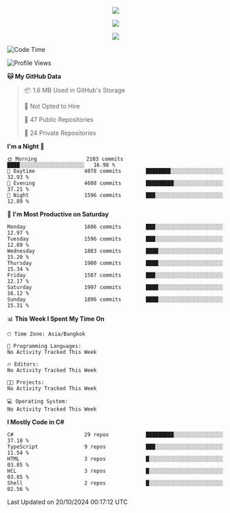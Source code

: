 <p align="center">
  <a href="say-hi.gif"> 
    <img align="center" src="say-hi.gif"/>
  </a>
</p>
<p align="center">
  <a href="https://github.com/htthinh1999">
    <img align="center" src="https://github-readme-stats-kappa-pink.vercel.app/api?username=htthinh1999&show_icons=true&count_private=true&theme=dracula"/>
  </a>
</p>
<p align="center">
  <a href="https://github.com/htthinh1999">
    <img src="https://github-readme-stats-kappa-pink.vercel.app/api/top-langs/?username=htthinh1999&layout=compact&langs_count=6&count_private=true&hide=tsql,hlsl,glsl,shaderlab&theme=dracula"/>
  </a>
</p>

<!--START_SECTION:waka-->
![Code Time](http://img.shields.io/badge/Code%20Time-0%20secs-blue)

![Profile Views](http://img.shields.io/badge/Profile%20Views-1-blue)

**🐱 My GitHub Data** 

> 📦 1.6 MB Used in GitHub's Storage 
 > 
> 🚫 Not Opted to Hire
 > 
> 📜 47 Public Repositories 
 > 
> 🔑 24 Private Repositories 
 > 
**I'm a Night 🦉** 

```text
🌞 Morning                2103 commits        ████░░░░░░░░░░░░░░░░░░░░░   16.98 % 
🌆 Daytime                4078 commits        ████████░░░░░░░░░░░░░░░░░   32.93 % 
🌃 Evening                4608 commits        █████████░░░░░░░░░░░░░░░░   37.21 % 
🌙 Night                  1596 commits        ███░░░░░░░░░░░░░░░░░░░░░░   12.89 % 
```
📅 **I'm Most Productive on Saturday** 

```text
Monday                   1606 commits        ███░░░░░░░░░░░░░░░░░░░░░░   12.97 % 
Tuesday                  1596 commits        ███░░░░░░░░░░░░░░░░░░░░░░   12.89 % 
Wednesday                1883 commits        ████░░░░░░░░░░░░░░░░░░░░░   15.20 % 
Thursday                 1900 commits        ████░░░░░░░░░░░░░░░░░░░░░   15.34 % 
Friday                   1507 commits        ███░░░░░░░░░░░░░░░░░░░░░░   12.17 % 
Saturday                 1997 commits        ████░░░░░░░░░░░░░░░░░░░░░   16.12 % 
Sunday                   1896 commits        ████░░░░░░░░░░░░░░░░░░░░░   15.31 % 
```


📊 **This Week I Spent My Time On** 

```text
🕑︎ Time Zone: Asia/Bangkok

💬 Programming Languages: 
No Activity Tracked This Week

🔥 Editors: 
No Activity Tracked This Week

🐱‍💻 Projects: 
No Activity Tracked This Week

💻 Operating System: 
No Activity Tracked This Week
```

**I Mostly Code in C#** 

```text
C#                       29 repos            █████████░░░░░░░░░░░░░░░░   37.18 % 
TypeScript               9 repos             ███░░░░░░░░░░░░░░░░░░░░░░   11.54 % 
HTML                     3 repos             █░░░░░░░░░░░░░░░░░░░░░░░░   03.85 % 
HCL                      3 repos             █░░░░░░░░░░░░░░░░░░░░░░░░   03.85 % 
Shell                    2 repos             █░░░░░░░░░░░░░░░░░░░░░░░░   02.56 % 
```




 Last Updated on 20/10/2024 00:17:12 UTC
<!--END_SECTION:waka-->
